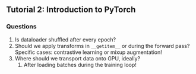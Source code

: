 ## Tutorial 2: Introduction to PyTorch

### Questions

1. Is dataloader shuffled after every epoch?
2. Should we apply transforms in `__getitem__` or during the forward pass? Specific cases: contrastive learning or mixup augmentation!
3. Where should we transport data onto GPU, ideally?
   1. After loading batches during the training loop!
